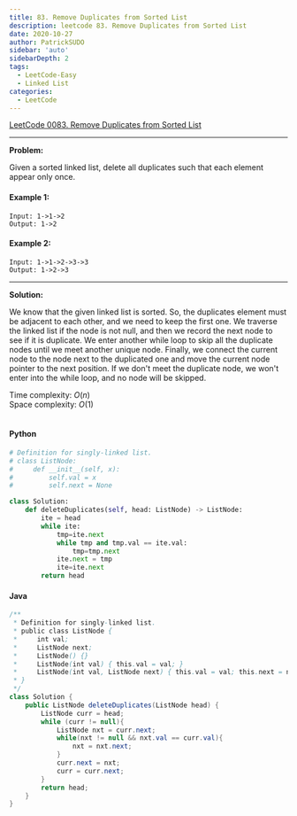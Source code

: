 ```yaml
---
title: 83. Remove Duplicates from Sorted List
description: leetcode 83. Remove Duplicates from Sorted List
date: 2020-10-27
author: PatrickSUDO
sidebar: 'auto'
sidebarDepth: 2
tags: 
  - LeetCode-Easy
  - Linked List
categories:
  - LeetCode
---
```

[LeetCode 0083. Remove Duplicates from Sorted List](https://leetcode.com/problems/remove-duplicates-from-sorted-list/)

---
**Problem:** <br/>

Given a sorted linked list, delete all duplicates such that each element appear only once.

#### Example 1:

    Input: 1->1->2
    Output: 1->2

#### Example 2:

    Input: 1->1->2->3->3
    Output: 1->2->3


---
**Solution:** <br/>

We know that the given linked list is sorted. So, the duplicates element must be adjacent to each other, and we need to keep the first one. We traverse the linked list if the node is not null, and then we record the next node to see if it is duplicate. We enter another while loop to skip all the duplicate nodes until we meet another unique node. Finally, we connect the current node to the node next to the duplicated one and move the current node pointer to the next position. If we don't meet the duplicate node, we won't enter into the while loop, and no node will be skipped.


Time complexity: $O(n)$ </br>
Space complexity: $O(1)$
</br>
</br>

#### Python
```python
# Definition for singly-linked list.
# class ListNode:
#     def __init__(self, x):
#         self.val = x
#         self.next = None

class Solution:
    def deleteDuplicates(self, head: ListNode) -> ListNode:
        ite = head 
        while ite:
            tmp=ite.next
            while tmp and tmp.val == ite.val:
                tmp=tmp.next
            ite.next = tmp
            ite=ite.next
        return head
```
#### Java
```java
/**
 * Definition for singly-linked list.
 * public class ListNode {
 *     int val;
 *     ListNode next;
 *     ListNode() {}
 *     ListNode(int val) { this.val = val; }
 *     ListNode(int val, ListNode next) { this.val = val; this.next = next; }
 * }
 */
class Solution {
    public ListNode deleteDuplicates(ListNode head) {
        ListNode curr = head;
        while (curr != null){
            ListNode nxt = curr.next;
            while(nxt != null && nxt.val == curr.val){
                nxt = nxt.next;
            }
            curr.next = nxt;
            curr = curr.next;
        }
        return head;
    }
}
```
<Disqus shortname="patricksudo" />